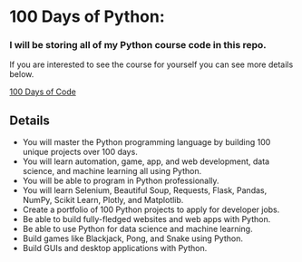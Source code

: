 # 100 Days of Python:

### I will be storing all of my Python course code in this repo.

If you are interested to see the course for yourself you can see more details below.

[100 Days of Code](https://www.udemy.com/course/100-days-of-code/)


## Details

- You will master the Python programming language by building 100 unique projects over 100 days.
- You will learn automation, game, app, and web development, data science, and machine learning all using Python.
- You will be able to program in Python professionally.
- You will learn Selenium, Beautiful Soup, Requests, Flask, Pandas, NumPy, Scikit Learn, Plotly, and Matplotlib.
- Create a portfolio of 100 Python projects to apply for developer jobs.
- Be able to build fully-fledged websites and web apps with Python.
- Be able to use Python for data science and machine learning.
- Build games like Blackjack, Pong, and Snake using Python.
- Build GUIs and desktop applications with Python.
